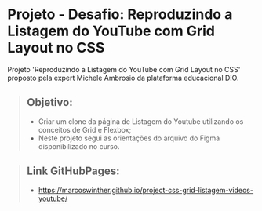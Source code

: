 # Projeto - Desafio: Reproduzindo a Listagem do YouTube com Grid Layout no CSS
Projeto 'Reproduzindo a Listagem do YouTube com Grid Layout no CSS' proposto pela expert Michele Ambrosio da plataforma educacional DIO.

> ## Objetivo:
> - Criar um clone da página  de Listagem do Youtube utilizando os conceitos de Grid e Flexbox;
> - Neste projeto segui as orientações do arquivo do Figma disponibilizado no curso.

> ## Link GitHubPages:
> - https://marcoswinther.github.io/project-css-grid-listagem-videos-youtube/
